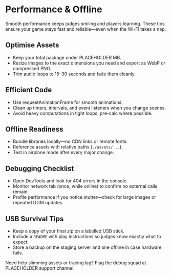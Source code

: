 # Performance & Offline

Smooth performance keeps judges smiling and players learning. These tips ensure your game stays fast and reliable—even when the Wi-Fi takes a nap.

## Optimise Assets

- Keep your total package under PLACEHOLDER MB.
- Resize images to the exact dimensions you need and export as WebP or compressed PNG.
- Trim audio loops to 15–30 seconds and fade them cleanly.

## Efficient Code

- Use requestAnimationFrame for smooth animations.
- Clean up timers, intervals, and event listeners when you change scenes.
- Avoid heavy computations in tight loops; pre-calc where possible.

## Offline Readiness

- Bundle libraries locally—no CDN links or remote fonts.
- Reference assets with relative paths (`./assets/...`).
- Test in airplane mode after every major change.

## Debugging Checklist

- Open DevTools and look for 404 errors in the console.
- Monitor network tab (once, while online) to confirm no external calls remain.
- Profile performance if you notice stutter—check for large images or repeated DOM updates.

## USB Survival Tips

- Keep a copy of your final zip on a labelled USB stick.
- Include a `README` with play instructions so judges know exactly what to expect.
- Store a backup on the staging server and one offline in case hardware fails.

Need help slimming assets or tracing lag? Flag the debug squad at PLACEHOLDER support channel.
